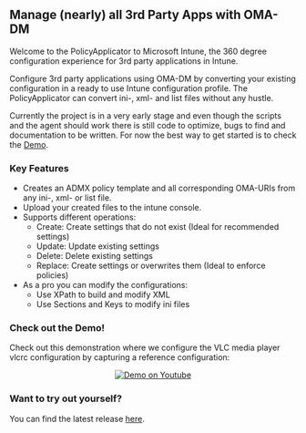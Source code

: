 ## Manage (nearly) all 3rd Party Apps with OMA-DM

Welcome to the PolicyApplicator to Microsoft Intune, the 360 degree configuration experience for 3rd party applications in Intune.

Configure 3rd party applications using OMA-DM by converting your existing configuration in a ready to use Intune configuration profile. The PolicyApplicator can convert ini-, xml- and list files without any hustle.

Currently the project is in a very early stage and even though the scripts and the agent should work there is still code to optimize, bugs to find and documentation to be written. For now the best way to get started is to check the <a href="http://www.youtube.com/watch?v=M_W8YJvuZQ4">Demo</a>.

### Key Features

* Creates an ADMX policy template and all corresponding OMA-URIs from any ini-, xml- or list file.
* Upload your created files to the intune console.
* Supports different operations:
  * Create: Create settings that do not exist (Ideal for recommended settings)
  * Update: Update existing settings
  * Delete: Delete existing settings
  * Replace: Create settings or overwrites them (Ideal to enforce policies)
* As a pro you can modify the configurations:
  * Use XPath to build and modify XML
  * Use Sections and Keys to modify ini files 

### Check out the Demo!

Check out this demonstration where we configure the VLC media player vlcrc configuration by capturing a reference configuration:
<p align="center">
 <a href="http://www.youtube.com/watch?v=M_W8YJvuZQ4"><img src="http://img.youtube.com/vi/M_W8YJvuZQ4/0.jpg" alt="Demo on Youtube" /></a>
</p>

### Want to try out yourself?

You can find the latest release <a href="https://github.com/Weatherlights/PolicyApplicator-for-Microsoft-Intune/releases">here</a>.
